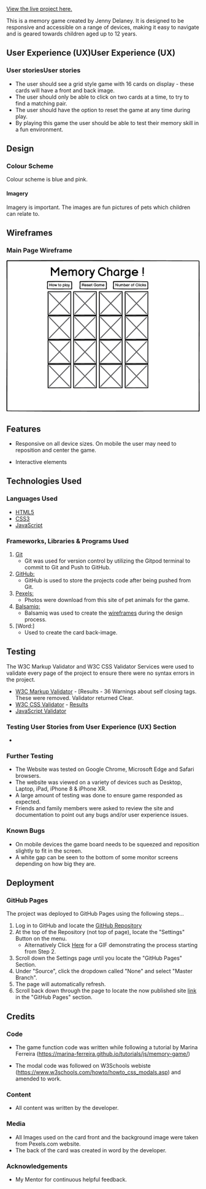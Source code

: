 [View the live project here.](https://jennydelaney.github.io/Portfolio-Project-2/)

This is a memory game created by Jenny Delaney. It is designed to be responsive and accessible on a range of devices, making it easy to navigate and is geared towards children aged up to 12 years.

## User Experience (UX)User Experience (UX)
### User storiesUser stories
- The user should see a grid style game with 16 cards on display - these cards will have a front and back image.
- The user should only be able to click on two cards at a time, to try to find a matching pair.
- The user should have the option to reset the game at any time during play.
- By playing this game the user should be able to test their memory skill in a fun environment.


## Design
### Colour Scheme
Colour scheme is blue and pink.  

#### Imagery
Imagery is important. The images are fun pictures of pets which children can relate to.

## Wireframes
### Main Page Wireframe

![Wireframe Images](assets/readme-images/memory-charge-wireframe.png)


## Features

-   Responsive on all device sizes.  On mobile the user may need to reposition and center the game.

-   Interactive elements

## Technologies Used

### Languages Used

-   [HTML5](https://en.wikipedia.org/wiki/HTML5)
-   [CSS3](https://en.wikipedia.org/wiki/Cascading_Style_Sheets)
-   [JavaScript](https://en.wikipedia.org/wiki/JavaScript)

### Frameworks, Libraries & Programs Used

1. [Git](https://git-scm.com/)
    - Git was used for version control by utilizing the Gitpod terminal to commit to Git and Push to GitHub.
2. [GitHub:](https://github.com/)
    - GitHub is used to store the projects code after being pushed from Git.
3. [Pexels:](https://www.pexels.com)
    - Photos were download from this site of pet animals for the game.
4. [Balsamiq:](https://balsamiq.com/)
    - Balsamiq was used to create the [wireframes](https://github.com/) during the design process.
5. [Word:]
    - Used to create the card back-image.

## Testing

The W3C Markup Validator and W3C CSS Validator Services were used to validate every page of the project to ensure there were no syntax errors in the project.

-   [W3C Markup Validator](https://jigsaw.w3.org/css-validator/#validate_by_input) - 
[Results - 36 Warnings about self closing tags.  These were removed. Validator returned Clear.
-   [W3C CSS Validator](https://jigsaw.w3.org/css-validator/#validate_by_input) - [Results](https://github.com/)
-   [JavaScript Validator](https://jshint.com/)

### Testing User Stories from User Experience (UX) Section

-  

### Further Testing

-   The Website was tested on Google Chrome, Microsoft Edge and Safari browsers.
-   The website was viewed on a variety of devices such as Desktop, Laptop, iPad, iPhone 8 & iPhone XR.
-   A large amount of testing was done to ensure game responded as expected.
-   Friends and family members were asked to review the site and documentation to point out any bugs and/or user experience issues.

### Known Bugs

-   On mobile devices the game board needs to be squeezed and reposition slightly to fit in the screen.
-   A white gap can be seen to the bottom of some monitor screens depending on how big they are.

## Deployment

### GitHub Pages

The project was deployed to GitHub Pages using the following steps...

1. Log in to GitHub and locate the [GitHub Repository](https://github.com/)
2. At the top of the Repository (not top of page), locate the "Settings" Button on the menu.
    - Alternatively Click [Here](https://raw.githubusercontent.com/) for a GIF demonstrating the process starting from Step 2.
3. Scroll down the Settings page until you locate the "GitHub Pages" Section.
4. Under "Source", click the dropdown called "None" and select "Master Branch".
5. The page will automatically refresh.
6. Scroll back down through the page to locate the now published site [link](https://github.com) in the "GitHub Pages" section.

## Credits

### Code

-   The game function code was written while following a tutorial by Marina Ferreira (https://marina-ferreira.github.io/tutorials/js/memory-game/)

-   The modal code was followed on W3Schools webiste (https://www.w3schools.com/howto/howto_css_modals.asp) and amended to work.

### Content

-   All content was written by the developer.

### Media

-   All Images used on the card front and the background image were taken from Pexels.com website.
-   The back of the card was created in word by the developer.

### Acknowledgements

-   My Mentor for continuous helpful feedback.